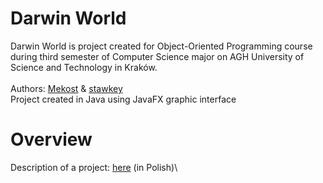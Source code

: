# Darwin World
Darwin World is project created for Object-Oriented Programming course during third semester of Computer Science major on AGH University of Science and Technology in Kraków.\
\
Authors: [Mekost](https://github.com/Mekost) & [stawkey](https://github.com/stawkey)\
Project created in Java using JavaFX graphic interface

# Overview
Description of a project: [here](https://github.com/Soamid/obiektowe-lab/tree/master/proj) (in Polish)\

